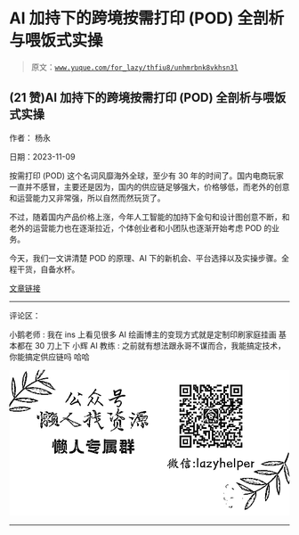 # AI 加持下的跨境按需打印 (POD) 全剖析与喂饭式实操

> 原文：[`www.yuque.com/for_lazy/thfiu8/unhmrbnk8vkhsn3l`](https://www.yuque.com/for_lazy/thfiu8/unhmrbnk8vkhsn3l)

## (21 赞)AI 加持下的跨境按需打印 (POD) 全剖析与喂饭式实操

作者： 杨永

日期：2023-11-09

按需打印 (POD) 这个名词风靡海外全球，至少有 30 年的时间了。国内电商玩家一直并不感冒，主要还是因为，国内的供应链足够强大，价格够低，而老外的创意和运营能力又非常强，所以自然而然玩货了。

不过，随着国内产品价格上涨，今年人工智能的加持下金句和设计图创意不断，和老外的运营能力也在逐渐拉近，个体创业者和小团队也逐渐开始考虑 POD 的业务。

今天，我们一文讲清楚 POD 的原理、AI 下的新机会、平台选择以及实操步骤。全程干货，自备水杯。

[文章链接](https://mp.weixin.qq.com/s?__biz=Mzg5ODg5NjgxMA==&mid=2247483881&idx=1&sn=ead0d4ac0a7c6ed7a8534c8073febfb6&chksm=c05ac72cf72d4e3a942cad745a206472dc9d5eb6dc854190e426582ea5f56330b8e1bafd0172&token=242654781&lang=zh_CN#rd)

* * *

评论区：

小鹅老师 : 我在 ins 上看见很多 AI 绘画博主的变现方式就是定制印刷家庭挂画 基本都在 30 刀上下
小辉 AI 教练 : 之前就有想法跟永哥不谋而合，我能搞定技术，你能搞定供应链吗 哈哈

![](img/1c37d505930596d12a88ab23e11aa07a.png)

* * *